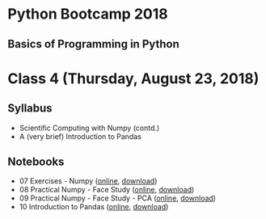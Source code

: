 # Python Bootcamp 2018

## Basics of Programming in Python

Class 4 (Thursday, August 23, 2018)
=================================

Syllabus
------
- Scientific Computing with Numpy (contd.)
- A (very brief) Introduction to Pandas

Notebooks
---------
  - 07 Exercises - Numpy ([online](https://mybinder.org/v2/gh/vineetbansal/Python-Bootcamp/master?filepath=notebooks/07%20Exercises%20-%20Numpy.ipynb), [download](notebooks/07%20Exercises%20-%20Numpy.ipynb))
  - 08 Practical Numpy - Face Study ([online](https://mybinder.org/v2/gh/vineetbansal/Python-Bootcamp/master?filepath=notebooks/08%20Practical%20Numpy%20-%20Face%20Study.ipynb), [download](notebooks/08%20Practical%20Numpy%20-%20Face%20Study.ipynb))
  - 09 Practical Numpy - Face Study - PCA ([online](https://mybinder.org/v2/gh/vineetbansal/Python-Bootcamp/master?filepath=notebooks/09%20Practical%20Numpy%20-%20Face%20Study%20-%20PCA.ipynb), [download](notebooks/09%20Practical%20Numpy%20-%20Face%20Study%20-%20PCA.ipynb))
  - 10 Introduction to Pandas ([online](https://mybinder.org/v2/gh/vineetbansal/Python-Bootcamp/master?filepath=notebooks/10%20Introduction%20to%20Pandas.ipynb), [download](notebooks/10%20Introduction%20to%20Pandas.ipynb))  